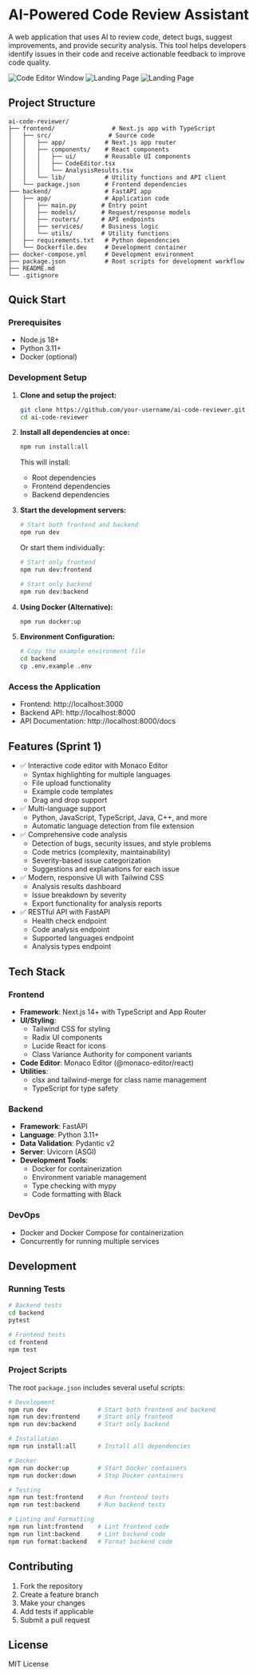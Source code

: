 # AI-Powered Code Review Assistant

A web application that uses AI to review code, detect bugs, suggest improvements, and provide security analysis. This tool helps developers identify issues in their code and receive actionable feedback to improve code quality.

![Code Editor Window](https://github.com/Siddhantbg/ai-code-reviewer/blob/main/assets/ss1.png)
![Landing Page](https://github.com/Siddhantbg/ai-code-reviewer/blob/main/assets/ss3.png)
![Landing Page](https://github.com/Siddhantbg/ai-code-reviewer/blob/main/assets/ss2.png)
## Project Structure

```
ai-code-reviewer/
├── frontend/                # Next.js app with TypeScript
│   ├── src/                # Source code
│   │   ├── app/           # Next.js app router
│   │   ├── components/    # React components
│   │   │   ├── ui/        # Reusable UI components
│   │   │   ├── CodeEditor.tsx
│   │   │   └── AnalysisResults.tsx
│   │   └── lib/           # Utility functions and API client
│   └── package.json       # Frontend dependencies
├── backend/               # FastAPI app
│   ├── app/               # Application code
│   │   ├── main.py       # Entry point
│   │   ├── models/       # Request/response models
│   │   ├── routers/      # API endpoints
│   │   ├── services/     # Business logic
│   │   └── utils/        # Utility functions
│   ├── requirements.txt   # Python dependencies
│   └── Dockerfile.dev     # Development container
├── docker-compose.yml     # Development environment
├── package.json           # Root scripts for development workflow
├── README.md
└── .gitignore
```

## Quick Start

### Prerequisites
- Node.js 18+
- Python 3.11+
- Docker (optional)

### Development Setup

1. **Clone and setup the project:**
   ```bash
   git clone https://github.com/your-username/ai-code-reviewer.git
   cd ai-code-reviewer
   ```

2. **Install all dependencies at once:**
   ```bash
   npm run install:all
   ```
   
   This will install:
   - Root dependencies
   - Frontend dependencies
   - Backend dependencies

3. **Start the development servers:**
   ```bash
   # Start both frontend and backend
   npm run dev
   ```

   Or start them individually:
   ```bash
   # Start only frontend
   npm run dev:frontend
   
   # Start only backend
   npm run dev:backend
   ```

4. **Using Docker (Alternative):**
   ```bash
   npm run docker:up
   ```

5. **Environment Configuration:**
   ```bash
   # Copy the example environment file
   cd backend
   cp .env.example .env
   ```

### Access the Application

- Frontend: http://localhost:3000
- Backend API: http://localhost:8000
- API Documentation: http://localhost:8000/docs

## Features (Sprint 1)

- ✅ Interactive code editor with Monaco Editor
  - Syntax highlighting for multiple languages
  - File upload functionality
  - Example code templates
  - Drag and drop support
- ✅ Multi-language support
  - Python, JavaScript, TypeScript, Java, C++, and more
  - Automatic language detection from file extension
- ✅ Comprehensive code analysis
  - Detection of bugs, security issues, and style problems
  - Code metrics (complexity, maintainability)
  - Severity-based issue categorization
  - Suggestions and explanations for each issue
- ✅ Modern, responsive UI with Tailwind CSS
  - Analysis results dashboard
  - Issue breakdown by severity
  - Export functionality for analysis reports
- ✅ RESTful API with FastAPI
  - Health check endpoint
  - Code analysis endpoint
  - Supported languages endpoint
  - Analysis types endpoint

## Tech Stack

### Frontend
- **Framework**: Next.js 14+ with TypeScript and App Router
- **UI/Styling**:
  - Tailwind CSS for styling
  - Radix UI components
  - Lucide React for icons
  - Class Variance Authority for component variants
- **Code Editor**: Monaco Editor (@monaco-editor/react)
- **Utilities**:
  - clsx and tailwind-merge for class name management
  - TypeScript for type safety

### Backend
- **Framework**: FastAPI
- **Language**: Python 3.11+
- **Data Validation**: Pydantic v2
- **Server**: Uvicorn (ASGI)
- **Development Tools**:
  - Docker for containerization
  - Environment variable management
  - Type checking with mypy
  - Code formatting with Black

### DevOps
- Docker and Docker Compose for containerization
- Concurrently for running multiple services

## Development

### Running Tests
```bash
# Backend tests
cd backend
pytest

# Frontend tests
cd frontend
npm test
```

### Project Scripts

The root `package.json` includes several useful scripts:

```bash
# Development
npm run dev              # Start both frontend and backend
npm run dev:frontend     # Start only frontend
npm run dev:backend      # Start only backend

# Installation
npm run install:all      # Install all dependencies

# Docker
npm run docker:up        # Start Docker containers
npm run docker:down      # Stop Docker containers

# Testing
npm run test:frontend    # Run frontend tests
npm run test:backend     # Run backend tests

# Linting and Formatting
npm run lint:frontend    # Lint frontend code
npm run lint:backend     # Lint backend code
npm run format:backend   # Format backend code
```

## Contributing

1. Fork the repository
2. Create a feature branch
3. Make your changes
4. Add tests if applicable
5. Submit a pull request

## License

MIT License
